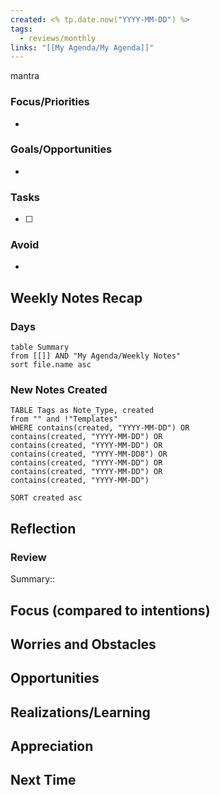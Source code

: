 ```yaml
---
created: <% tp.date.now("YYYY-MM-DD") %>
tags:
  - reviews/monthly
links: "[[My Agenda/My Agenda]]"
---
```



mantra
### Focus/Priorities
- 
### Goals/Opportunities
- 
### Tasks
- [ ] 
### Avoid
- 
## Weekly Notes Recap
### Days
```dataview
table Summary
from [[]] AND "My Agenda/Weekly Notes"
sort file.name asc
```
### New Notes Created
```dataview
TABLE Tags as Note_Type, created
from "" and !"Templates"
WHERE contains(created, "YYYY-MM-DD") OR   
contains(created, "YYYY-MM-DD") OR 
contains(created, "YYYY-MM-DD") OR 
contains(created, "YYYY-MM-DD8") OR 
contains(created, "YYYY-MM-DD") OR 
contains(created, "YYYY-MM-DD") OR
contains(created, "YYYY-MM-DD")

SORT created asc
```
## Reflection

### Review
Summary::

Focus (compared to intentions)
- 
Worries and Obstacles
- 
Opportunities
- 
Realizations/Learning
- 
Appreciation
- 
Next Time
- 
